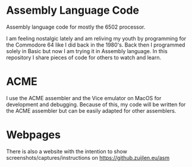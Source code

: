# Assembly Language Code
Assembly language code for mostly the 6502 processor.

I am feeling nostalgic lately and am reliving my youth by programming for the Commodore 64 like I did back in the 1980's. Back then I programmed solely in Basic but now I am trying it in Assembly language. In this repository I share pieces of code for others to watch and learn. 

# ACME
I use the ACME assembler and the Vice emulator on MacOS for development and debugging. Because of this, my code will be written for the ACME assembler but can be easily adapted for other assemblers.

# Webpages
There is also a website with the intention to show screenshots/captures/instructions on https://github.zuijlen.eu/asm
